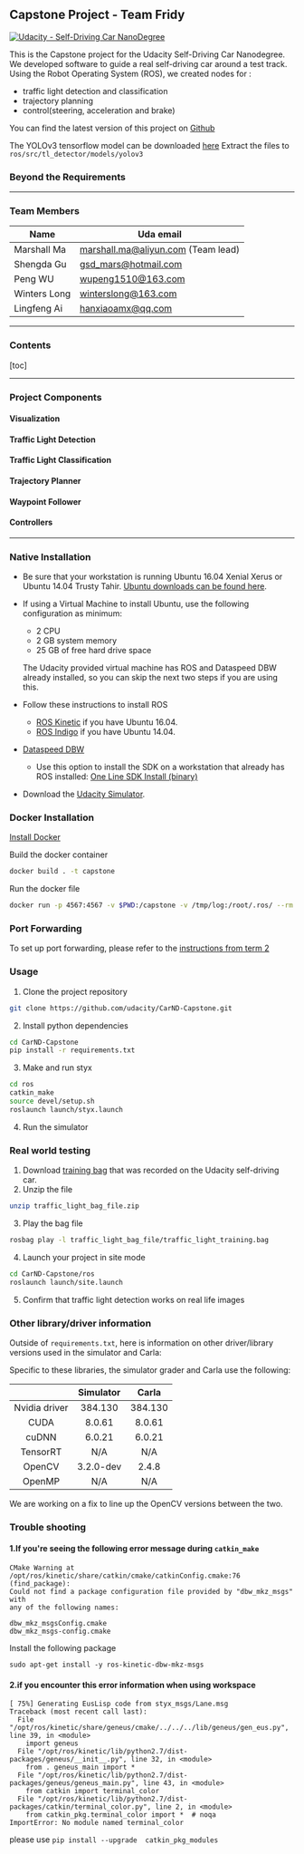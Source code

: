 ## Capstone Project - Team Fridy 
[![Udacity - Self-Driving Car NanoDegree](https://s3.amazonaws.com/udacity-sdc/github/shield-carnd.svg)](http://www.udacity.com/drive)

This is the Capstone project for the Udacity Self-Driving Car Nanodegree.
We developed software to guide a real self-driving car around a test track.
Using the Robot Operating System (ROS), we created nodes for :
- traffic light detection and classification
- trajectory planning
- control(steering, acceleration and brake)


You can find the latest version of this project on
[Github](https://github.com/marshallma21/CarND-Capstone-Friday.git)

The YOLOv3 tensorflow model can be downloaded 
[here](https://github.com/marshallma21/CarND-Capstone-Friday/releases/tag/models)
Extract the files to `ros/src/tl_detector/models/yolov3`

### Beyond the Requirements

---

### Team Members

| Name | Uda email |
| ---  | --- |
| Marshall Ma | marshall.ma@aliyun.com (Team lead) |
|Shengda Gu| gsd_mars@hotmail.com |
|Peng WU|  wupeng1510@163.com |
|Winters Long| winterslong@163.com |
| Lingfeng Ai  |  hanxiaoamx@qq.com |

---

### Contents
[toc]

---

### Project Components



#### Visualization
#### Traffic Light Detection
#### Traffic Light Classification
#### Trajectory Planner
#### Waypoint Follower
#### Controllers


-------------

### Native Installation

* Be sure that your workstation is running Ubuntu 16.04 Xenial Xerus or Ubuntu 14.04 Trusty Tahir. [Ubuntu downloads can be found here](https://www.ubuntu.com/download/desktop).
* If using a Virtual Machine to install Ubuntu, use the following configuration as minimum:
  * 2 CPU
  * 2 GB system memory
  * 25 GB of free hard drive space

  The Udacity provided virtual machine has ROS and Dataspeed DBW already installed, so you can skip the next two steps if you are using this.

* Follow these instructions to install ROS
  * [ROS Kinetic](http://wiki.ros.org/kinetic/Installation/Ubuntu) if you have Ubuntu 16.04.
  * [ROS Indigo](http://wiki.ros.org/indigo/Installation/Ubuntu) if you have Ubuntu 14.04.
* [Dataspeed DBW](https://bitbucket.org/DataspeedInc/dbw_mkz_ros)
  * Use this option to install the SDK on a workstation that already has ROS installed: [One Line SDK Install (binary)](https://bitbucket.org/DataspeedInc/dbw_mkz_ros/src/81e63fcc335d7b64139d7482017d6a97b405e250/ROS_SETUP.md?fileviewer=file-view-default)
* Download the [Udacity Simulator](https://github.com/udacity/CarND-Capstone/releases).

### Docker Installation
[Install Docker](https://docs.docker.com/engine/installation/)

Build the docker container
```bash
docker build . -t capstone
```

Run the docker file
```bash
docker run -p 4567:4567 -v $PWD:/capstone -v /tmp/log:/root/.ros/ --rm -it capstone
```

### Port Forwarding
To set up port forwarding, please refer to the [instructions from term 2](https://classroom.udacity.com/nanodegrees/nd013/parts/40f38239-66b6-46ec-ae68-03afd8a601c8/modules/0949fca6-b379-42af-a919-ee50aa304e6a/lessons/f758c44c-5e40-4e01-93b5-1a82aa4e044f/concepts/16cf4a78-4fc7-49e1-8621-3450ca938b77)

### Usage

1. Clone the project repository
```bash
git clone https://github.com/udacity/CarND-Capstone.git
```

2. Install python dependencies
```bash
cd CarND-Capstone
pip install -r requirements.txt
```
3. Make and run styx
```bash
cd ros
catkin_make
source devel/setup.sh
roslaunch launch/styx.launch
```
4. Run the simulator

### Real world testing
1. Download [training bag](https://s3-us-west-1.amazonaws.com/udacity-selfdrivingcar/traffic_light_bag_file.zip) that was recorded on the Udacity self-driving car.
2. Unzip the file
```bash
unzip traffic_light_bag_file.zip
```
3. Play the bag file
```bash
rosbag play -l traffic_light_bag_file/traffic_light_training.bag
```
4. Launch your project in site mode
```bash
cd CarND-Capstone/ros
roslaunch launch/site.launch
```
5. Confirm that traffic light detection works on real life images

### Other library/driver information
Outside of `requirements.txt`, here is information on other driver/library versions used in the simulator and Carla:

Specific to these libraries, the simulator grader and Carla use the following:

|        | Simulator | Carla  |
| :-----------: |:-------------:| :-----:|
| Nvidia driver | 384.130 | 384.130 |
| CUDA | 8.0.61 | 8.0.61 |
| cuDNN | 6.0.21 | 6.0.21 |
| TensorRT | N/A | N/A |
| OpenCV | 3.2.0-dev | 2.4.8 |
| OpenMP | N/A | N/A |

We are working on a fix to line up the OpenCV versions between the two.

### Trouble shooting 
#### 1.If you're seeing the following error message during `catkin_make`

```
CMake Warning at /opt/ros/kinetic/share/catkin/cmake/catkinConfig.cmake:76 (find_package):
Could not find a package configuration file provided by "dbw_mkz_msgs" with
any of the following names:

dbw_mkz_msgsConfig.cmake
dbw_mkz_msgs-config.cmake

```

Install the following package

```
sudo apt-get install -y ros-kinetic-dbw-mkz-msgs
```

#### 2.if you encounter this error information when using workspace
```
[ 75%] Generating EusLisp code from styx_msgs/Lane.msg
Traceback (most recent call last):
  File "/opt/ros/kinetic/share/geneus/cmake/../../../lib/geneus/gen_eus.py", line 39, in <module>
    import geneus
  File "/opt/ros/kinetic/lib/python2.7/dist-packages/geneus/__init__.py", line 32, in <module>
    from . geneus_main import *
  File "/opt/ros/kinetic/lib/python2.7/dist-packages/geneus/geneus_main.py", line 43, in <module>
    from catkin import terminal_color
  File "/opt/ros/kinetic/lib/python2.7/dist-packages/catkin/terminal_color.py", line 2, in <module>
    from catkin_pkg.terminal_color import *  # noqa
ImportError: No module named terminal_color
``` 
please use `pip install --upgrade  catkin_pkg_modules`